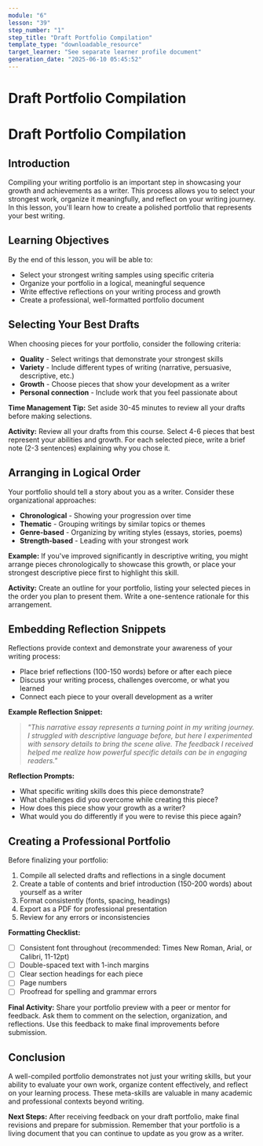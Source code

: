 ```yaml
---
module: "6"
lesson: "39"
step_number: "1"
step_title: "Draft Portfolio Compilation"
template_type: "downloadable_resource"
target_learner: "See separate learner profile document"
generation_date: "2025-06-10 05:45:52"
---
```


# Draft Portfolio Compilation

# Draft Portfolio Compilation

## Introduction
Compiling your writing portfolio is an important step in showcasing your growth and achievements as a writer. This process allows you to select your strongest work, organize it meaningfully, and reflect on your writing journey. In this lesson, you'll learn how to create a polished portfolio that represents your best writing.

## Learning Objectives
By the end of this lesson, you will be able to:
* Select your strongest writing samples using specific criteria
* Organize your portfolio in a logical, meaningful sequence
* Write effective reflections on your writing process and growth
* Create a professional, well-formatted portfolio document

## Selecting Your Best Drafts

When choosing pieces for your portfolio, consider the following criteria:

* **Quality** - Select writings that demonstrate your strongest skills
* **Variety** - Include different types of writing (narrative, persuasive, descriptive, etc.)
* **Growth** - Choose pieces that show your development as a writer
* **Personal connection** - Include work that you feel passionate about

**Time Management Tip:** Set aside 30-45 minutes to review all your drafts before making selections.

**Activity:** Review all your drafts from this course. Select 4-6 pieces that best represent your abilities and growth. For each selected piece, write a brief note (2-3 sentences) explaining why you chose it.

## Arranging in Logical Order

Your portfolio should tell a story about you as a writer. Consider these organizational approaches:

* **Chronological** - Showing your progression over time
* **Thematic** - Grouping writings by similar topics or themes
* **Genre-based** - Organizing by writing styles (essays, stories, poems)
* **Strength-based** - Leading with your strongest work

**Example:** If you've improved significantly in descriptive writing, you might arrange pieces chronologically to showcase this growth, or place your strongest descriptive piece first to highlight this skill.

**Activity:** Create an outline for your portfolio, listing your selected pieces in the order you plan to present them. Write a one-sentence rationale for this arrangement.

## Embedding Reflection Snippets

Reflections provide context and demonstrate your awareness of your writing process:

* Place brief reflections (100-150 words) before or after each piece
* Discuss your writing process, challenges overcome, or what you learned
* Connect each piece to your overall development as a writer

**Example Reflection Snippet:**
> *"This narrative essay represents a turning point in my writing journey. I struggled with descriptive language before, but here I experimented with sensory details to bring the scene alive. The feedback I received helped me realize how powerful specific details can be in engaging readers."*

**Reflection Prompts:**
* What specific writing skills does this piece demonstrate?
* What challenges did you overcome while creating this piece?
* How does this piece show your growth as a writer?
* What would you do differently if you were to revise this piece again?

## Creating a Professional Portfolio

Before finalizing your portfolio:

1. Compile all selected drafts and reflections in a single document
2. Create a table of contents and brief introduction (150-200 words) about yourself as a writer
3. Format consistently (fonts, spacing, headings)
4. Export as a PDF for professional presentation
5. Review for any errors or inconsistencies

**Formatting Checklist:**
- [ ] Consistent font throughout (recommended: Times New Roman, Arial, or Calibri, 11-12pt)
- [ ] Double-spaced text with 1-inch margins
- [ ] Clear section headings for each piece
- [ ] Page numbers
- [ ] Proofread for spelling and grammar errors

**Final Activity:** Share your portfolio preview with a peer or mentor for feedback. Ask them to comment on the selection, organization, and reflections. Use this feedback to make final improvements before submission.

## Conclusion

A well-compiled portfolio demonstrates not just your writing skills, but your ability to evaluate your own work, organize content effectively, and reflect on your learning process. These meta-skills are valuable in many academic and professional contexts beyond writing.

**Next Steps:** After receiving feedback on your draft portfolio, make final revisions and prepare for submission. Remember that your portfolio is a living document that you can continue to update as you grow as a writer.